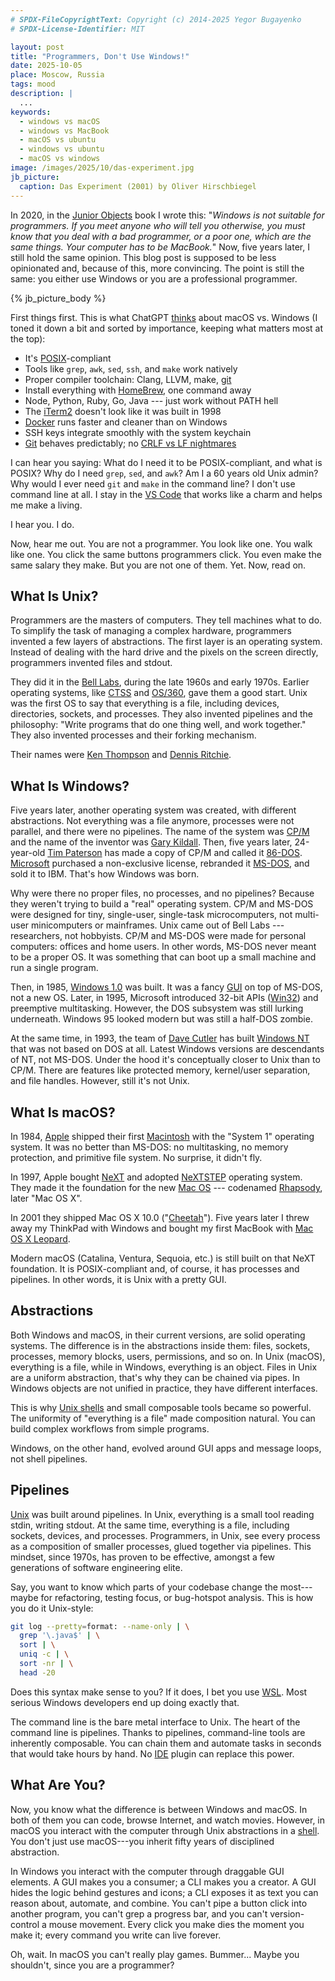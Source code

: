 ```yaml
---
# SPDX-FileCopyrightText: Copyright (c) 2014-2025 Yegor Bugayenko
# SPDX-License-Identifier: MIT

layout: post
title: "Programmers, Don't Use Windows!"
date: 2025-10-05
place: Moscow, Russia
tags: mood
description: |
  ...
keywords:
  - windows vs macOS
  - windows vs MacBook
  - macOS vs ubuntu
  - windows vs ubuntu
  - macOS vs windows
image: /images/2025/10/das-experiment.jpg
jb_picture:
  caption: Das Experiment (2001) by Oliver Hirschbiegel
---
```


In 2020, in the [Junior Objects](/books/junior-objects) book I wrote this:
  "_Windows is not suitable for programmers.
  If you meet anyone who will tell you otherwise, you must know that you deal with a bad programmer, or a poor one, which are the same things.
  Your computer has to be MacBook._"
Now, five years later, I still hold the same opinion.
This blog post is supposed to be less opinionated and, because of this, more convincing.
The point is still the same: you either use Windows or you are a professional programmer.

<!--more-->

{% jb_picture_body %}

First things first.
This is what ChatGPT [thinks][chat] about macOS vs. Windows (I toned it down a bit and sorted by importance, keeping what matters most at the top):

* It's [POSIX]-compliant
* Tools like `grep`, `awk`, `sed`, `ssh`, and `make` work natively
* Proper compiler toolchain: Clang, LLVM, make, [git][Git]
* Install everything with [HomeBrew], one command away
* Node, Python, Ruby, Go, Java --- just work without PATH hell
* The [iTerm2] doesn't look like it was built in 1998
* [Docker] runs faster and cleaner than on Windows
* SSH keys integrate smoothly with the system keychain
* [Git] behaves predictably; no [CRLF vs LF nightmares]

I can hear you saying:
What do I need it to be POSIX-compliant, and what is POSIX?
Why do I need `grep`, `sed`, and `awk`?
Am I a 60 years old Unix admin?
Why would I ever need `git` and `make` in the command line?
I don't use command line at all.
I stay in the [VS Code] that works like a charm and helps me make a living.

I hear you. I do.

Now, hear me out.
You are not a programmer.
You look like one.
You walk like one.
You click the same buttons programmers click.
You even make the same salary they make.
But you are not one of them.
Yet.
Now, read on.

## What Is Unix?

Programmers are the masters of computers.
They tell machines what to do.
To simplify the task of managing a complex hardware, programmers invented a few layers of abstractions.
The first layer is an operating system.
Instead of dealing with the hard drive and the pixels on the screen directly, programmers invented files and stdout.

They did it in the [Bell Labs], during the late 1960s and early 1970s.
Earlier operating systems, like [CTSS] and [OS/360], gave them a good start.
Unix was the first OS to say that everything is a file, including devices, directories, sockets, and processes.
They also invented pipelines and the philosophy: "Write programs that do one thing well, and work together."
They also invented processes and their forking mechanism.

Their names were [Ken Thompson] and [Dennis Ritchie].

## What Is Windows?

Five years later, another operating system was created, with different abstractions.
Not everything was a file anymore, processes were not parallel, and there were no pipelines.
The name of the system was [CP/M] and the name of the inventor was [Gary Kildall].
Then, five years later, 24-year-old [Tim Paterson] has made a copy of CP/M and called it [86-DOS].
[Microsoft] purchased a non-exclusive license, rebranded it [MS-DOS], and sold it to IBM.
That's how Windows was born.

Why were there no proper files, no processes, and no pipelines?
Because they weren't trying to build a "real" operating system.
CP/M and MS-DOS were designed for tiny, single-user, single-task microcomputers, not multi-user minicomputers or mainframes.
Unix came out of Bell Labs --- researchers, not hobbyists.
CP/M and MS-DOS were made for personal computers: offices and home users.
In other words, MS-DOS never meant to be a proper OS.
It was something that can boot up a small machine and run a single program.

Then, in 1985, [Windows 1.0] was built.
It was a fancy [GUI] on top of MS-DOS, not a new OS.
Later, in 1995, Microsoft introduced 32-bit APIs ([Win32]) and preemptive multitasking.
However, the DOS subsystem was still lurking underneath.
Windows 95 looked modern but was still a half-DOS zombie.

At the same time, in 1993, the team of [Dave Cutler] has built [Windows NT] that was not based on DOS at all.
Latest Windows versions are descendants of NT, not MS-DOS.
Under the hood it's conceptually closer to Unix than to CP/M.
There are features like protected memory, kernel/user separation, and file handles.
However, still it's not Unix.

## What Is macOS?

In 1984, [Apple] shipped their first [Macintosh] with the "System 1" operating system.
It was no better than MS-DOS: no multitasking, no memory protection, and primitive file system.
No surprise, it didn't fly.

In 1997, Apple bought [NeXT] and adopted [NeXTSTEP] operating system.
They made it the foundation for the new [Mac OS] --- codenamed [Rhapsody], later "Mac OS X".

In 2001 they shipped Mac OS X 10.0 ("[Cheetah]").
Five years later I threw away my ThinkPad with Windows and bought my first MacBook with [Mac OS X Leopard].

Modern macOS (Catalina, Ventura, Sequoia, etc.) is still built on that NeXT foundation.
It is POSIX-compliant and, of course, it has processes and pipelines.
In other words, it is Unix with a pretty GUI.

## Abstractions

Both Windows and macOS, in their current versions, are solid operating systems.
The difference is in the abstractions inside them: files, sockets, processes, memory blocks, users, permissions, and so on.
In Unix (macOS), everything is a file, while in Windows, everything is an object.
Files in Unix are a uniform abstraction, that's why they can be chained via pipes.
In Windows objects are not unified in practice, they have different interfaces.

This is why [Unix shells][shell] and small composable tools became so powerful.
The uniformity of "everything is a file" made composition natural.
You can build complex workflows from simple programs.

Windows, on the other hand, evolved around GUI apps and message loops, not shell pipelines.

## Pipelines

[Unix] was built around pipelines.
In Unix, everything is a small tool reading stdin, writing stdout.
At the same time, everything is a file, including sockets, devices, and processes.
Programmers, in Unix, see every process as a composition of smaller processes, glued together via pipelines.
This mindset, since 1970s, has proven to be effective, amongst a few generations of software engineering elite.

Say, you want to know which parts of your codebase change the most---maybe for refactoring, testing focus, or bug-hotspot analysis.
This is how you do it Unix-style:

```bash
git log --pretty=format: --name-only | \
  grep '\.java$' | \
  sort | \
  uniq -c | \
  sort -nr | \
  head -20
```

Does this syntax make sense to you?
If it does, I bet you use [WSL].
Most serious Windows developers end up doing exactly that.

The command line is the bare metal interface to Unix.
The heart of the command line is pipelines.
Thanks to pipelines, command-line tools are inherently composable.
You can chain them and automate tasks in seconds that would take hours by hand.
No [IDE] plugin can replace this power.

## What Are You?

Now, you know what the difference is between Windows and macOS.
In both of them you can code, browse Internet, and watch movies.
However, in macOS you interact with the computer through Unix abstractions in a [shell].
You don't just use macOS---you inherit fifty years of disciplined abstraction.

In Windows you interact with the computer through draggable GUI elements.
A GUI makes you a consumer; a CLI makes you a creator.
A GUI hides the logic behind gestures and icons; a CLI exposes it as text you can reason about, automate, and combine.
You can't pipe a button click into another program, you can't grep a progress bar, and you can't version-control a mouse movement.
Every click you make dies the moment you make it; every command you write can live forever.

Oh, wait.
In macOS you can't really play games.
Bummer...
Maybe you shouldn't, since you are a programmer?

[chat]: https://chatgpt.com/share/68e2770a-79d8-8007-96d1-3722d4d3cfcd
[WSL]: https://en.wikipedia.org/wiki/Windows_Subsystem_for_Linux
[POSIX]: https://en.wikipedia.org/wiki/POSIX
[MS-DOS]: https://en.wikipedia.org/wiki/MS-DOS
[iTerm2]: https://iterm2.com/
[CRLF vs LF nightmares]: https://stackoverflow.com/questions/1552749/difference-between-cr-lf-lf-and-cr-line-break-types
[Docker]: https://www.docker.com/
[Git]: https://git-scm.com/
[HomeBrew]: https://brew.sh/
[VS Code]: https://code.visualstudio.com/
[Unix]: https://en.wikipedia.org/wiki/Unix
[Ken Thompson]: https://en.wikipedia.org/wiki/Ken_Thompson
[Dennis Ritchie]: https://en.wikipedia.org/wiki/Dennis_Ritchie
[Tim Paterson]: https://en.wikipedia.org/wiki/Tim_Paterson
[Gary Kildall]: https://en.wikipedia.org/wiki/Gary_Kildall
[86-DOS]: https://en.wikipedia.org/wiki/86-DOS
[CP/M]: https://en.wikipedia.org/wiki/CP/M
[Microsoft]: https://www.microsoft.com/
[CTSS]: https://en.wikipedia.org/wiki/Compatible_Time-Sharing_System
[OS/360]: https://en.wikipedia.org/wiki/OS/360_and_successors
[Bell Labs]: https://en.wikipedia.org/wiki/Bell_Labs
[Dave Cutler]: https://en.wikipedia.org/wiki/Dave_Cutler
[Windows 1.0]: https://en.wikipedia.org/wiki/Windows_1.0
[Win32]: https://en.wikipedia.org/wiki/Windows_API
[Windows NT]: https://en.wikipedia.org/wiki/Windows_NT
[Mac OS X Leopard]: https://en.wikipedia.org/wiki/Mac_OS_X_Leopard
[Macintosh]: https://en.wikipedia.org/wiki/Macintosh_128K
[NeXTSTEP]: https://en.wikipedia.org/wiki/NeXTSTEP
[Windows 95]: https://en.wikipedia.org/wiki/Windows_95
[IDE]: https://en.wikipedia.org/wiki/Integrated_development_environment
[Apple]: https://www.apple.com/
[NeXT]: https://en.wikipedia.org/wiki/NeXT
[Mac OS]: https://en.wikipedia.org/wiki/MacOS
[Rhapsody]: https://en.wikipedia.org/wiki/Rhapsody_(operating_system)
[Cheetah]: https://en.wikipedia.org/wiki/Mac_OS_X_10.0
[GUI]: https://en.wikipedia.org/wiki/Graphical_user_interface
[ThinkPad]: https://en.wikipedia.org/wiki/ThinkPad
[shell]: https://en.wikipedia.org/wiki/Unix_shell
